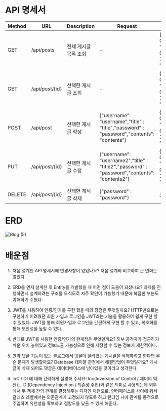 # API 명세서

|Method|URL|Description|Request|Response|
|-|-|-|-|-|
|GET|/api/posts|전체 게시글 목록 조회|-|[{"createdAt": "2022-12-09T10:40:29.705468","modifiedAt": "2022-12-09T10:40:29.705468","id": 1,"username": "username","title": "title","contents": "contents"}]|
|GET|/api/post/{id}|선택한 게시글 조회|-|{"createdAt": "2022-12-09T10:40:29.705468","modifiedAt": "2022-12-09T10:40:29.705468","id": 1,"username": "username","title": "title","contents": "contents"}|
|POST|/api/post|선택한 게시글 작성|{"username": "username","title" : "title","password" : "password","contents": "contents"}|{"createdAt": "2022-12-09T10:40:29.7054683","modifiedAt": "2022-12-09T10:40:29.7054683","id": 1,"username": "username","title": "title","contents": "contents"}|
|PUT|/api/post/{id}|선택한 게시글 수정|{"username": "username2","title" : "title2","password" : "password","contents": "contents2"}|{"createdAt": "2022-12-09T10:40:29.705468","modifiedAt": "2022-12-09T10:44:50.0850796","id": 1,"username": "username2","title": "title2","contents": "contents2"}|
|DELETE|/api/post/{id}|선택한 게시글 삭제|{"password" : "password"}|포스트를 삭제하였습니다.|

# ERD

![Blog (5)](https://user-images.githubusercontent.com/116184724/208817386-d1af4554-2f8f-4a9a-9d93-128a66ada329.png)

# 배운점

1. 처음 설계한 API 명세서에 변경사항이 있었나요?
처음 설계와 비교하여 큰 변화는 없었다.
    
2. ERD를 먼저 설계한 후 Entity를 개발했을 때 어떤 점이 도움이 되셨나요?
과제를 진행하면서 설계하려는 구조를 도식도로 자주 확인이 가능했기 때문에 복잡한 부분도 이해하기 쉬웠다.
    
3. JWT를 사용하여 인증/인가를 구현 했을 때의 장점은 무엇일까요?
HTTP만으로는 구현하기 어려웠던 회원 가입과 로그인을 JWT라는 기술을 활용하여 쉽게 구현 할 수 있었다. JWT를 통해 회원가입과 로그인을 간편하게 구현 할 수 있고, 
복호화를 통해 보안성을 높일 수 있다.
    
4. 반대로 JWT를 사용한 인증/인가의 한계점은 무엇일까요?
외부 공격자가 접근하기 쉬운 위치 놓여있고 정보노출 가능성으로 인해 저장할 수 있는 정보가 제한적이다.

5. 만약 댓글 기능이 있는 블로그에서 댓글이 달려있는 게시글을 삭제하려고 한다면 무슨 문제가 발생할까요? Database 테이블 관점에서 해결방법이 무엇일까요?
게시글이 삭제 되어도 댓글은 데이터베이스에 남아있을 것이라고 생각한다. 
    
6. IoC / DI 에 대해 간략하게 설명해 주세요!
Ioc(Inversion of Control / 제어의 역전)는 DI(Dependency Injection / 의존성 주입)와 같은 의미로 사용되는데 외부에서 두 객체 간의 관계를 결정해주는 디자인 패턴으로, 인터페이스를   사이에 둬서 클래스 레벨에서는 의존관계가 고정되지 않도록 하고 런타임 시에 관계를 동적으로 주입하여 유연성을 확보하고 결합도를 낮출 수 있게 해준다.
